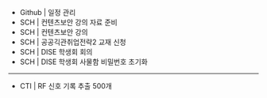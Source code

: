 - Github | 일정 관리
- SCH | 컨텐츠보안 강의 자료 준비
- SCH | 컨텐츠보안 강의
- SCH | 공공긱관취업전략2 교재 신청
- SCH | DISE 학생회 회의
- SCH | DISE 학생회 사물함 비밀번호 초기화
---
- CTI | RF 신호 기록 추출 500개 
